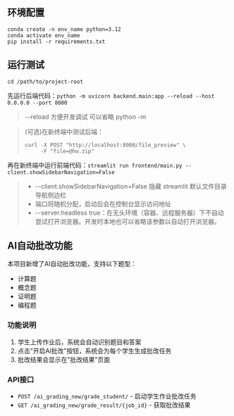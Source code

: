 ## 环境配置

```
conda create -n env_name python=3.12
conda activate env_name
pip install -r requirements.txt
```

## 运行测试

`cd /path/to/project-root`

先运行后端代码：`python -m uvicorn backend.main:app --reload --host 0.0.0.0 --port 8000`

> --reload 方便开发调试
> 可以省略 python -m

> (可选)在新终端中测试后端：
>
> ```
> curl -X POST "http://localhost:8000/file_preview" \
>      -F "file=@hw.zip"
> ```

再在新终端中运行前端代码：`streamlit run frontend/main.py --client.showSidebarNavigation=False`

> - --client.showSidebarNavigation=False 隐藏 streamlit 默认文件目录导航侧边栏
> - 端口将随机分配，启动后会在控制台显示访问地址
> - --server.headless true：在无头环境（容器、远程服务器）下不自动尝试打开浏览器。开发时本地也可以省略该参数以自动打开浏览器。

## AI自动批改功能

本项目新增了AI自动批改功能，支持以下题型：
- 计算题
- 概念题
- 证明题
- 编程题

### 功能说明

1. 学生上传作业后，系统会自动识别题目和答案
2. 点击"开启AI批改"按钮，系统会为每个学生生成批改任务
3. 批改结果会显示在"批改结果"页面

### API接口

- `POST /ai_grading_new/grade_student/` - 启动学生作业批改任务
- `GET /ai_grading_new/grade_result/{job_id}` - 获取批改结果
